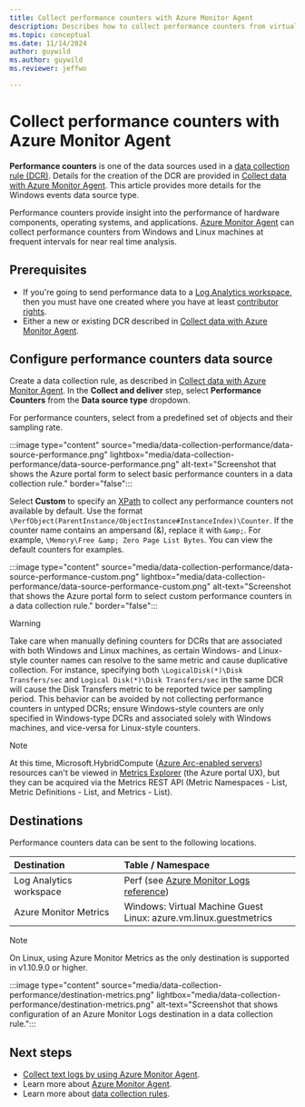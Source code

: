 ```yaml
---
title: Collect performance counters with Azure Monitor Agent
description: Describes how to collect performance counters from virtual machines, Virtual Machine Scale Sets, and Arc-enabled on-premises servers using Azure Monitor Agent.
ms.topic: conceptual
ms.date: 11/14/2024
author: guywild
ms.author: guywild
ms.reviewer: jeffwo

---
```


# Collect performance counters with Azure Monitor Agent

**Performance counters** is one of the data sources used in a [data collection rule (DCR)](../essentials/data-collection-rule-create-edit.md). Details for the creation of the DCR are provided in [Collect data with Azure Monitor Agent](../vm/data-collection.md). This article provides more details for the Windows events data source type.

Performance counters provide insight into the performance of hardware components, operating systems, and applications. [Azure Monitor Agent](../agents/azure-monitor-agent-overview.md) can collect performance counters from Windows and Linux machines at frequent intervals for near real time analysis.

## Prerequisites

* If you're going to send performance data to a [Log Analytics workspace](../logs/log-analytics-workspace-overview.md), then you must have one created where you have at least [contributor rights](../logs/manage-access.md#azure-rbac).
* Either a new or existing DCR described in [Collect data with Azure Monitor Agent](../vm/data-collection.md).

## Configure performance counters data source

Create a data collection rule, as described in [Collect data with Azure Monitor Agent](../vm/data-collection.md). In the **Collect and deliver** step, select **Performance Counters** from the **Data source type** dropdown. 

For performance counters, select from a predefined set of objects and their sampling rate. 
    
:::image type="content" source="media/data-collection-performance/data-source-performance.png" lightbox="media/data-collection-performance/data-source-performance.png" alt-text="Screenshot that shows the Azure portal form to select basic performance counters in a data collection rule." border="false":::

Select **Custom** to specify an [XPath](https://www.w3schools.com/xml/xpath_syntax.asp) to collect any performance counters not available by default. Use the format `\PerfObject(ParentInstance/ObjectInstance#InstanceIndex)\Counter`. If the counter name contains an ampersand (&), replace it with `&amp;`. For example, `\Memory\Free &amp; Zero Page List Bytes`. You can view the default counters for examples.

:::image type="content" source="media/data-collection-performance/data-source-performance-custom.png" lightbox="media/data-collection-performance/data-source-performance-custom.png" alt-text="Screenshot that shows the Azure portal form to select custom performance counters in a data collection rule." border="false":::

> [!WARNING]
> Take care when manually defining counters for DCRs that are associated with both Windows and Linux machines, as certain Windows- and Linux-style counter names can resolve to the same metric and cause duplicative collection. For instance, specifying both `\LogicalDisk(*)\Disk Transfers/sec` and `Logical Disk(*)\Disk Transfers/sec` in the same DCR will cause the Disk Transfers metric to be reported twice per sampling period. This behavior can be avoided by not collecting performance counters in untyped DCRs; ensure Windows-style counters are only specified in Windows-type DCRs and associated solely with Windows machines, and vice-versa for Linux-style counters.

> [!NOTE] 
> At this time, Microsoft.HybridCompute ([Azure Arc-enabled servers](/azure/azure-arc/servers/overview)) resources can't be viewed in [Metrics Explorer](../essentials/metrics-getting-started.md) (the Azure portal UX), but they can be acquired via the Metrics REST API (Metric Namespaces - List, Metric Definitions - List, and Metrics - List).

## Destinations

Performance counters data can be sent to the following locations.

| Destination             | Table / Namespace                                                    |
|:------------------------|:---------------------------------------------------------------------|
| Log Analytics workspace | Perf (see [Azure Monitor Logs reference](/azure/azure-monitor/reference/tables/perf#columns)) |
| Azure Monitor Metrics   | Windows: Virtual Machine Guest<br>Linux: azure.vm.linux.guestmetrics |
    
> [!NOTE]
> On Linux, using Azure Monitor Metrics as the only destination is supported in v1.10.9.0 or higher.

:::image type="content" source="media/data-collection-performance/destination-metrics.png" lightbox="media/data-collection-performance/destination-metrics.png" alt-text="Screenshot that shows configuration of an Azure Monitor Logs destination in a data collection rule.":::



## Next steps

* [Collect text logs by using Azure Monitor Agent](./data-collection-log-text.md).
* Learn more about [Azure Monitor Agent](../agents/azure-monitor-agent-overview.md).
* Learn more about [data collection rules](../essentials/data-collection-rule-overview.md).
